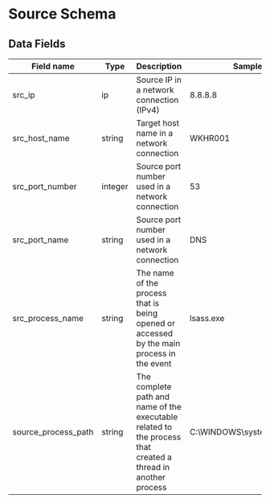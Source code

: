 # Source Schema

## Data Fields

| Field name | Type | Description | Sample Value |
|--------|---------|-------|-------|
| src_ip | ip | Source IP in a network connection (IPv4) | 8.8.8.8 |
| src_host_name | string | Target host name in a network connection | WKHR001 |
| src_port_number | integer | Source port number used in a network connection | 53 |
| src_port_name | string | Source port number used in a network connection | DNS |
| src_process_name | string | The name of the process that is being opened or accessed by the main process in the event | lsass.exe |
| source_process_path | string | The complete path and name of the executable related to the process that created a thread in another process	| C:\WINDOWS\system32\svchost.exe |